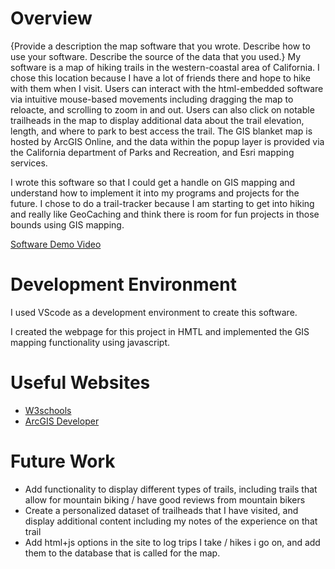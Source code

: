 # Overview

{Provide a description the map software that you wrote. Describe how to use your software.  Describe the source of the data that you used.}
My software is a map of hiking trails in the western-coastal area of California. I chose this location because I have a lot of friends there and hope to hike with them when I visit. Users can interact with the html-embedded software via intuitive mouse-based movements including dragging the map to reloacte, and scrolling to zoom in and out. Users can also click on notable trailheads in the map to display additional data about the trail elevation, length, and where to park to best access the trail. The GIS blanket map is hosted by ArcGIS Online, and the data within the popup layer is provided via the California department of Parks and Recreation, and Esri mapping services.

I wrote this software so that I could get a handle on GIS mapping and understand how to implement it into my programs and projects for the future. I chose to do a trail-tracker because I am starting to get into hiking and really like GeoCaching and think there is room for fun projects in those bounds using GIS mapping.

[Software Demo Video](https://youtu.be/TMOFj42EdXw)

# Development Environment

I used VScode as a development environment to create this software.

I created the webpage for this project in HMTL and implemented the GIS mapping functionality using javascript.

# Useful Websites

* [W3schools](https://www.w3schools.com/js/default.asp)
* [ArcGIS Developer](https://developers.arcgis.com/javascript/latest)

# Future Work

* Add functionality to display different types of trails, including trails that allow for mountain biking / have good reviews from mountain bikers
* Create a personalized dataset of trailheads that I have visited, and display additional content including my notes of the experience on that trail
* Add html+js options in the site to log trips I take / hikes i go on, and add them to the database that is called for the map.



